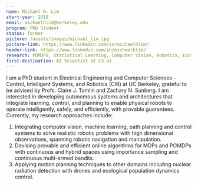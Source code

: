 ```yaml
---
name: Michael H. Lim
start-year: 2019
email: michaelhlim@berkeley.edu
program: PhD Student
status: former
picture: /assets/images/michael_lim.jpg
picture-link: https://www.linkedin.com/in/michaelhlim/
header-link: https://www.linkedin.com/in/michaelhlim/
research: POMDPs, Statistical Learning, Computer Vision, Robotics, Ecology
first-destination: AI Scientist at C3.ai
---
```


I am a PhD student in Electrical Engineering and Computer Sciences - Control, Intelligent Systems, and Robotics (CIR) at UC Berkeley, grateful to be advised by Profs. Claire J. Tomlin and Zachary N. Sunberg. I am interested in developing autonomous systems and architectures that integrate learning, control, and planning to enable physical robots to operate intelligently, safely, and efficiently, with provable guarantees. Currently, my research approaches include:
  1. Integrating computer vision, machine learning, path planning and control systems to solve realistic robotic problems with high dimensional observations, spanning robotic navigation and manipulation.
  2. Devising provable and efficient online algorithms for MDPs and POMDPs with continuous and hybrid spaces using importance sampling and continuous multi-armed bandits.
  3. Applying motion planning techniques to other domains including nuclear radiation detection with drones and ecological population dynamics control.
